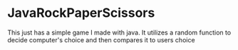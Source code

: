 # JavaRockPaperScissors
This just has a simple game I made with java. It utilizes a random function to decide computer's choice and then compares it to users choice

